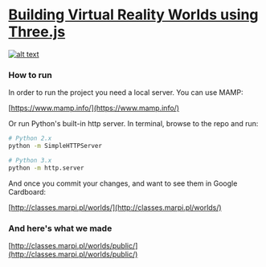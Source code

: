 # [Building Virtual Reality Worlds using Three.js](http://grayarea.org/workshop/building-virtual-reality-worlds-using-threejs/)

[![alt text](http://classes.marpi.pl/worlds/assets/image.jpg "Building Virtual Reality Worlds using Three.js")](http://classes.marpi.pl/worlds/)

### How to run

In order to run the project you need a local server. You can use MAMP:

[https://www.mamp.info/](https://www.mamp.info/)

Or run Python's built-in http server.
In terminal, browse to the repo and run:

```sh
# Python 2.x
python -m SimpleHTTPServer
```

```sh
# Python 3.x
python -m http.server
```

And once you commit your changes, and want to see them in Google Cardboard:

[http://classes.marpi.pl/worlds/](http://classes.marpi.pl/worlds/)

### And here's what we made

[http://classes.marpi.pl/worlds/public/](http://classes.marpi.pl/worlds/public/)
